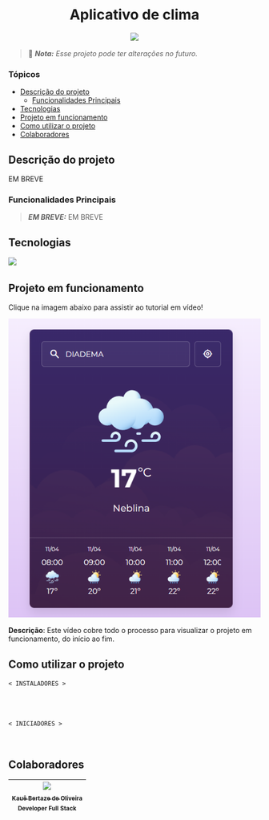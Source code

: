 <h1 align="center">Aplicativo de clima</h1>

<p align="center">
<img loading="lazy" src="http://img.shields.io/static/v1?label=STATUS&message=EM%20ANDAMENTO&color=0065fd&style=for-the-badge"/>
</p>

> 🔔 ***Nota:** Esse projeto pode ter alterações no futuro.*

### Tópicos

- [Descrição do projeto](#descrição-do-projeto)
  - [Funcionalidades Principais](#funcionalidades-principais)
- [Tecnologias](#tecnologias)
- [Projeto em funcionamento](#projeto-em-funcionamento)
- [Como utilizar o projeto](#como-utilizar-o-projeto)
- [Colaboradores](#colaboradores)

## Descrição do projeto

EM BREVE

### Funcionalidades Principais
> ***EM BREVE:*** EM BREVE

## Tecnologias

<div width="140px">
    <img src="https://skillicons.dev/icons?i=vscode,react,css,vite" />
</div>

## Projeto em funcionamento

Clique na imagem abaixo para assistir ao tutorial em vídeo!

[![Assista ao tutorial](image.png "Como utilizar esse projeto na sua máquina")](semvideo.com)

**Descrição**: Este vídeo cobre todo o processo para visualizar o projeto em funcionamento, do início ao fim.

## Como utilizar o projeto

```
< INSTALADORES >




< INICIADORES >



```

## Colaboradores

| [<img src="https://avatars.githubusercontent.com/u/69527468?v=4" width=115><br><sub>Kauê Bertaze de Oliveira</sub>](https://github.com/KaueTTS)<br><sub>Developer Full Stack</sub> |
| :---: